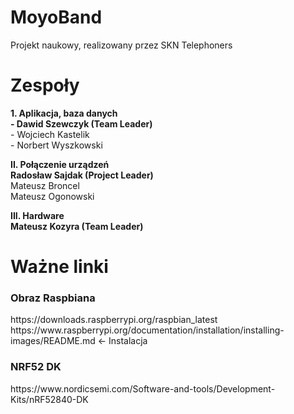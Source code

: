 # MoyoBand
Projekt naukowy, realizowany przez SKN Telephoners
<h1>	Zespoły</h1>
<p><b>1.	Aplikacja, baza danych<br>
  - Dawid Szewczyk (Team Leader)</b><br>
  - Wojciech Kastelik<br>
  - Norbert Wyszkowski<br>
</p>
<p><b>II.	Połączenie urządzeń<br>
    </t>Radosław Sajdak (Project Leader)</b><br>
    Mateusz Broncel<br>
    Mateusz Ogonowski<br>
</p>
<p><b>III.	Hardware<br>
  Mateusz Kozyra (Team Leader)</b><br>
</p>
<h1> Ważne linki</h1>
<h3>Obraz Raspbiana</h3>
https://downloads.raspberrypi.org/raspbian_latest
https://www.raspberrypi.org/documentation/installation/installing-images/README.md <- Instalacja
<h3>NRF52 DK</h3> 
https://www.nordicsemi.com/Software-and-tools/Development-Kits/nRF52840-DK

